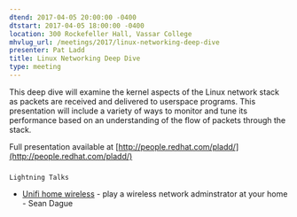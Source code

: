 ```yaml
---
dtend: 2017-04-05 20:00:00 -0400
dtstart: 2017-04-05 18:00:00 -0400
location: 300 Rockefeller Hall, Vassar College
mhvlug_url: /meetings/2017/linux-networking-deep-dive
presenter: Pat Ladd
title: Linux Networking Deep Dive
type: meeting
---
```



This deep dive will examine the kernel aspects of the Linux network stack as packets are received and delivered to userspace programs. This presentation will include a variety of ways to monitor and tune its performance based on an understanding of the flow of packets through the stack.

Full presentation available at [http://people.redhat.com/pladd/](http://people.redhat.com/pladd/)

### 
	Lightning Talks
- [Unifi home wireless](https://docs.google.com/presentation/d/1wrhg0akctQELnMm3y098GXxqU2JXNMVvYdHg8s-l-ig/edit?usp=sharing) - play a wireless network adminstrator at your home - Sean Dague